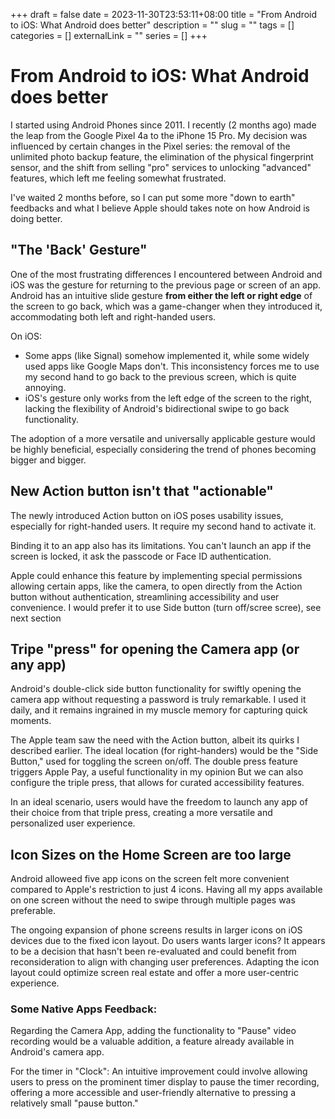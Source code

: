 +++ 
draft = false
date = 2023-11-30T23:53:11+08:00
title = "From Android to iOS: What Android does better"
description = ""
slug = "" 
tags = []
categories = []
externalLink = ""
series = []
+++

# From Android to iOS: What Android does better


I started using Android Phones since 2011. I recently (2 months ago) made the leap from the Google Pixel 4a to the iPhone 15 Pro. My decision was influenced by certain changes in the Pixel series: the removal of the unlimited photo backup feature, the elimination of the physical fingerprint sensor, and the shift from selling "pro" services to unlocking "advanced" features, which left me feeling somewhat frustrated.

I've waited 2 months before, so I can put some more "down to earth" feedbacks and what I believe Apple should takes note on how Android is doing better. 


## "The 'Back' Gesture"

One of the most frustrating differences I encountered between Android and iOS was the gesture for returning to the previous page or screen of an app. Android has an intuitive slide gesture **from either the left or right edge** of the screen to go back, which was a game-changer when they introduced it, accommodating both left and right-handed users.

On iOS:
- Some apps (like Signal) somehow implemented it, while some widely used apps like Google Maps don't. This inconsistency forces me to use my second hand to go back to the previous screen, which is quite annoying.
- iOS's gesture only works from the left edge of the screen to the right, lacking the flexibility of Android's bidirectional swipe to go back functionality.

The adoption of a more versatile and universally applicable gesture would be highly beneficial, especially considering the trend of phones becoming bigger and bigger.


## New Action button isn't that "actionable"
The newly introduced Action button on iOS poses usability issues, especially for right-handed users. It require my second hand to activate it. 

Binding it to an app also has its limitations. You can't launch an app if the screen is locked, it ask the passcode or Face ID authentication. 

Apple could enhance this feature by implementing special permissions allowing certain apps, like the camera, to open directly from the Action button without authentication, streamlining accessibility and user convenience.
I would prefer it to use Side button (turn off/scree scree), see next section 

## Tripe "press" for opening the Camera app (or any app)
Android's double-click side button functionality for swiftly opening the camera app without requesting a password is truly remarkable. I used it daily, and it remains ingrained in my muscle memory for capturing quick moments.

The Apple team saw the need with the Action button, albeit  its  quirks I described earlier. The ideal location (for right-handers) would be the "Side Button," used for toggling the screen on/off. 
The double press feature triggers Apple Pay, a useful functionality in my opinion
But we can also configure the  triple press, that  allows for curated accessibility features. 

In an ideal scenario, users would have the freedom to launch any app of their choice from that triple press, creating a more versatile and personalized user experience.
 

## Icon Sizes on the Home Screen are too large
Android alloweed five app icons on the screen felt more convenient compared to Apple's restriction to just 4 icons. Having all my apps available on one screen without the need to swipe through multiple pages was preferable.

The ongoing expansion of phone screens results in larger icons on iOS devices due to the fixed icon layout. Do users wants larger icons? It appears to be a decision that hasn't been re-evaluated and could benefit from reconsideration to align with changing user preferences. Adapting the icon layout could optimize screen real estate and offer a more user-centric experience.

### Some Native Apps Feedback:
Regarding the Camera App, adding the functionality to "Pause" video recording would be a valuable addition, a feature already available in Android's camera app. 

For the timer in "Clock": An intuitive improvement could involve allowing users to press on the prominent timer display to pause the timer recording, offering a more accessible and user-friendly alternative to pressing a relatively small "pause button."

